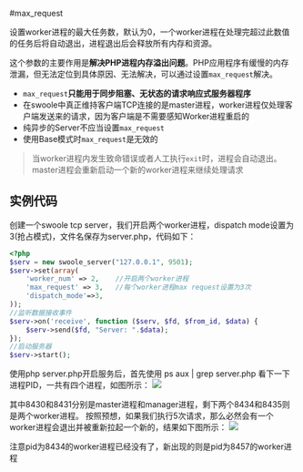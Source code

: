 #max_request

设置worker进程的最大任务数，默认为0，一个worker进程在处理完超过此数值的任务后将自动退出，进程退出后会释放所有内存和资源。

这个参数的主要作用是**解决PHP进程内存溢出问题**。PHP应用程序有缓慢的内存泄漏，但无法定位到具体原因、无法解决，可以通过设置`max_request`解决。

* `max_request`**只能用于同步阻塞、无状态的请求响应式服务器程序**
* 在swoole中真正维持客户端TCP连接的是master进程，worker进程仅处理客户端发送来的请求，因为客户端是不需要感知Worker进程重启的
* 纯异步的Server不应当设置`max_request`
* 使用Base模式时`max_request`是无效的

> 当worker进程内发生致命错误或者人工执行`exit`时，进程会自动退出。master进程会重新启动一个新的worker进程来继续处理请求  


实例代码
----
创建一个swoole tcp server，我们开启两个worker进程，dispatch mode设置为3(抢占模式)，文件名保存为server.php，代码如下：
```php
<?php
$serv = new swoole_server("127.0.0.1", 9501);
$serv->set(array(
    'worker_num' => 2,    //开启两个worker进程
    'max_request' => 3,   //每个worker进程max request设置为3次
    'dispatch_mode'=>3,
));
//监听数据接收事件
$serv->on('receive', function ($serv, $fd, $from_id, $data) {
    $serv->send($fd, "Server: ".$data);
});
//启动服务器
$serv->start();
```
使用php server.php开启服务后，首先使用 ps aux | grep server.php 看下一下进程PID，一共有四个进程，如图所示：
![](http://www.swoole.com/static/uploads//wiki/201703/25/263880552319.png)

其中8430和8431分别是master进程和manager进程，剩下两个8434和8435则是两个worker进程。
按照预想，如果我们执行5次请求，那么必然会有一个worker进程会退出并被重新拉起一个新的，结果如下图所示：
![](http://www.swoole.com/static/uploads//wiki/201703/25/266250944309.png)

注意pid为8434的worker进程已经没有了，新出现的则是pid为8457的worker进程